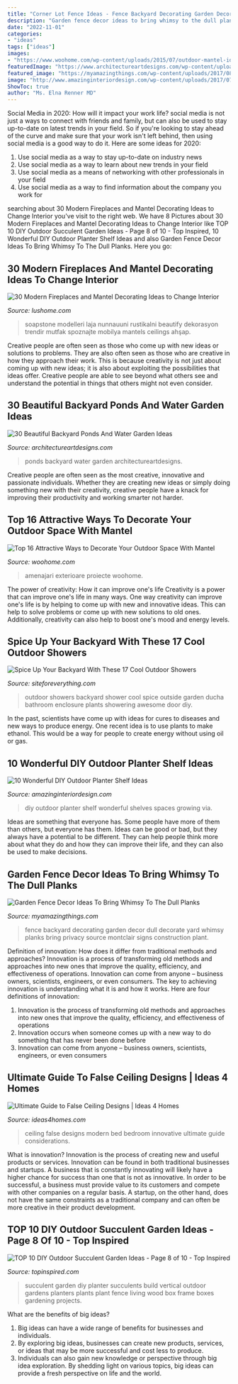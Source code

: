 ```yaml
---
title: "Corner Lot Fence Ideas - Fence Backyard Decorating Garden Decor Dull Decorate Yard Whimsy Planks Bring Privacy Source Montclair Signs Construction Plant"
description: "Garden fence decor ideas to bring whimsy to the dull planks"
date: "2022-11-01"
categories:
- "ideas"
tags: ["ideas"]
images:
- "https://www.woohome.com/wp-content/uploads/2015/07/outdoor-mantel-ideas-woohome-3.jpg"
featuredImage: "https://www.architectureartdesigns.com/wp-content/uploads/2013/04/Backyard-ArchitectureArtDesigns-7.jpg"
featured_image: "https://myamazingthings.com/wp-content/uploads/2017/08/garden-fence-decor-5.jpg"
image: "http://www.amazinginteriordesign.com/wp-content/uploads/2017/07/10-Wonderful-DIY-Outdoor-Planter-Shelves-9.jpg"
ShowToc: true
author: "Ms. Elna Renner MD"
---
```



Social Media in 2020: How will it impact your work life?
social media is not just a ways to connect with friends and family, but can also be used to stay up-to-date on latest trends in your field. So if you're looking to stay ahead of the curve and make sure that your work isn't left behind, then using social media is a good way to do it. Here are some ideas for 2020: 
1. Use social media as a way to stay up-to-date on industry news 
2. Use social media as a way to learn about new trends in your field 
3. Use social media as a means of networking with other professionals in your field 
4. Use social media as a way to find information about the company you work for 

	

		
searching about 30 Modern Fireplaces and Mantel Decorating Ideas to Change Interior you've visit to the right web. We have 8 Pictures about 30 Modern Fireplaces and Mantel Decorating Ideas to Change Interior like TOP 10 DIY Outdoor Succulent Garden Ideas - Page 8 of 10 - Top Inspired, 10 Wonderful DIY Outdoor Planter Shelf Ideas and also Garden Fence Decor Ideas To Bring Whimsy To The Dull Planks. Here you go:
		
    
## 30 Modern Fireplaces And Mantel Decorating Ideas To Change Interior

<img loading=lazy src="http://www.lushome.com/wp-content/uploads/2014/03/fireplace-design-ideas-fireplaces-mantels-26.jpg" onerror="this.onerror=null;this.src='https://tse1.mm.bing.net/th?id=OIP.HRYZeTh12IngIcNBOGFm8gHaKI&amp;pid=15.1';" alt="30 Modern Fireplaces and Mantel Decorating Ideas to Change Interior">

_Source: lushome.com_

>soapstone modelleri laja nunnauuni rustikalni beautify dekorasyon trendir mutfak spoznajte mobilya mantels ceilings ahşap. 

	

Creative people are often seen as those who come up with new ideas or solutions to problems. They are also often seen as those who are creative in how they approach their work. This is because creativity is not just about coming up with new ideas; it is also about exploiting the possibilities that ideas offer. Creative people are able to see beyond what others see and understand the potential in things that others might not even consider.

    
## 30 Beautiful Backyard Ponds And Water Garden Ideas

<img loading=lazy src="https://www.architectureartdesigns.com/wp-content/uploads/2013/04/Backyard-ArchitectureArtDesigns-7.jpg" onerror="this.onerror=null;this.src='https://tse2.mm.bing.net/th?id=OIP.kGQzkIOHM2fYv7g3j190yQHaJ3&amp;pid=15.1';" alt="30 Beautiful Backyard Ponds And Water Garden Ideas">

_Source: architectureartdesigns.com_

>ponds backyard water garden architectureartdesigns. 

	

Creative people are often seen as the most creative, innovative and passionate individuals. Whether they are creating new ideas or simply doing something new with their creativity, creative people have a knack for improving their productivity and working smarter not harder.

    
## Top 16 Attractive Ways To Decorate Your Outdoor Space With Mantel

<img loading=lazy src="https://www.woohome.com/wp-content/uploads/2015/07/outdoor-mantel-ideas-woohome-3.jpg" onerror="this.onerror=null;this.src='https://tse3.mm.bing.net/th?id=OIP.kx_jQLXk81iiOA43uQhhjgHaJ4&amp;pid=15.1';" alt="Top 16 Attractive Ways to Decorate Your Outdoor Space With Mantel">

_Source: woohome.com_

>amenajari exterioare proiecte woohome. 

	

The power of creativity: How it can improve one's life
Creativity is a power that can improve one's life in many ways. One way creativity can improve one's life is by helping to come up with new and innovative ideas. This can help to solve problems or come up with new solutions to old ones. Additionally, creativity can also help to boost one's mood and energy levels.

    
## Spice Up Your Backyard With These 17 Cool Outdoor Showers

<img loading=lazy src="http://siteforeverything.com/wp-content/uploads/2016/04/Outdoor-Shower-3.jpg" onerror="this.onerror=null;this.src='https://tse4.mm.bing.net/th?id=OIP._4GaMPLXQ6t-oj1G6_P5owHaLH&amp;pid=15.1';" alt="Spice Up Your Backyard With These 17 Cool Outdoor Showers">

_Source: siteforeverything.com_

>outdoor showers backyard shower cool spice outside garden ducha bathroom enclosure plants showering awesome door diy. 

	

In the past, scientists have come up with ideas for cures to diseases and new ways to produce energy. One recent idea is to use plants to make ethanol. This would be a way for people to create energy without using oil or gas.

    
## 10 Wonderful DIY Outdoor Planter Shelf Ideas

<img loading=lazy src="http://www.amazinginteriordesign.com/wp-content/uploads/2017/07/10-Wonderful-DIY-Outdoor-Planter-Shelves-9.jpg" onerror="this.onerror=null;this.src='https://tse1.mm.bing.net/th?id=OIP.6bXDMG3-wV95fwvtEi35_AHaP_&amp;pid=15.1';" alt="10 Wonderful DIY Outdoor Planter Shelf Ideas">

_Source: amazinginteriordesign.com_

>diy outdoor planter shelf wonderful shelves spaces growing via. 

	

Ideas are something that everyone has. Some people have more of them than others, but everyone has them. Ideas can be good or bad, but they always have a potential to be different. They can help people think more about what they do and how they can improve their life, and they can also be used to make decisions.

    
## Garden Fence Decor Ideas To Bring Whimsy To The Dull Planks

<img loading=lazy src="https://myamazingthings.com/wp-content/uploads/2017/08/garden-fence-decor-5.jpg" onerror="this.onerror=null;this.src='https://tse2.mm.bing.net/th?id=OIP.SQ4GPLxXAG9eGZbQYi2bTQHaFj&amp;pid=15.1';" alt="Garden Fence Decor Ideas To Bring Whimsy To The Dull Planks">

_Source: myamazingthings.com_

>fence backyard decorating garden decor dull decorate yard whimsy planks bring privacy source montclair signs construction plant. 

	

Definition of innovation: How does it differ from traditional methods and approaches?
Innovation is a process of transforming old methods and approaches into new ones that improve the quality, efficiency, and effectiveness of operations. Innovation can come from anyone – business owners, scientists, engineers, or even consumers. The key to achieving innovation is understanding what it is and how it works. Here are four definitions of innovation: 
1. Innovation is the process of transforming old methods and approaches into new ones that improve the quality, efficiency, and effectiveness of operations 
2. Innovation occurs when someone comes up with a new way to do something that has never been done before 
3. Innovation can come from anyone – business owners, scientists, engineers, or even consumers 

    
## Ultimate Guide To False Ceiling Designs | Ideas 4 Homes

<img loading=lazy src="http://www.ideas4homes.com/wp-content/uploads/2015/09/Innovative-False-Ceiling-Designs-for-Modern-Bedroom-with-Oak-Bed-and-White-Bedding-near-Teak-Desk-1024x757.jpg" onerror="this.onerror=null;this.src='https://tse3.mm.bing.net/th?id=OIP.hmFhgoZpbzYo8Nf4gZE9egHaFe&amp;pid=15.1';" alt="Ultimate Guide to False Ceiling Designs | Ideas 4 Homes">

_Source: ideas4homes.com_

>ceiling false designs modern bed bedroom innovative ultimate guide considerations. 

	

What is innovation?
Innovation is the process of creating new and useful products or services. Innovation can be found in both traditional businesses and startups. A business that is constantly innovating will likely have a higher chance for success than one that is not as innovative. In order to be successful, a business must provide value to its customers and compete with other companies on a regular basis. A startup, on the other hand, does not have the same constraints as a traditional company and can often be more creative in their product development.

    
## TOP 10 DIY Outdoor Succulent Garden Ideas - Page 8 Of 10 - Top Inspired

<img loading=lazy src="https://www.topinspired.com/wp-content/uploads/2015/05/How-to-build-a-succulent-wall-garden.jpg" onerror="this.onerror=null;this.src='https://tse3.mm.bing.net/th?id=OIP.2Kcm2oL_xrwUqJcPBz0SBwHaLM&amp;pid=15.1';" alt="TOP 10 DIY Outdoor Succulent Garden Ideas - Page 8 of 10 - Top Inspired">

_Source: topinspired.com_

>succulent garden diy planter succulents build vertical outdoor gardens planters plants plant fence living wood box frame boxes gardening projects. 

	

What are the benefits of big ideas?
1. Big ideas can have a wide range of benefits for businesses and individuals. 
2. By exploring big ideas, businesses can create new products, services, or ideas that may be more successful and cost less to produce. 
3. Individuals can also gain new knowledge or perspective through big idea exploration. By shedding light on various topics, big ideas can provide a fresh perspective on life and the world.

